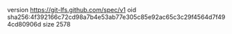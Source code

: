 version https://git-lfs.github.com/spec/v1
oid sha256:4f392166c72cd98a7b4e53ab77e305c85e92ac65c3c29f4564d7f494cd80906d
size 2578
